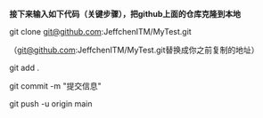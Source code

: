 **接下来输入如下代码（关键步骤），把github上面的仓库克隆到本地**

git clone git@github.com:JeffchenITM/MyTest.git

（git@github.com:JeffchenITM/MyTest.git替换成你之前复制的地址）



git add .

git commit  -m  "提交信息"

git push -u origin main